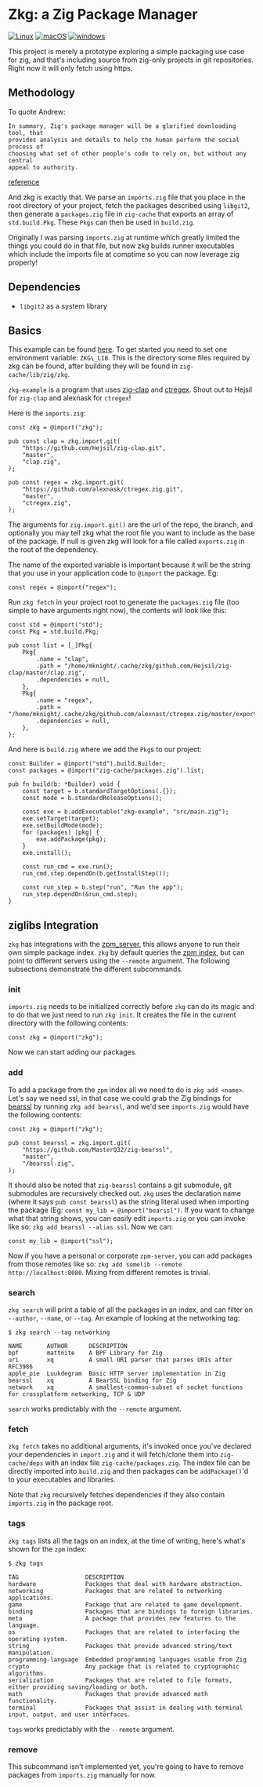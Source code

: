 # Zkg: a Zig Package Manager

[![Linux](https://github.com/mattnite/zkg/workflows/Linux/badge.svg)](https://github.com/mattnite/zkg/actions) [![macOS](https://github.com/mattnite/zkg/workflows/macOS/badge.svg)](https://github.com/mattnite/zkg/actions) [![windows](https://github.com/mattnite/zkg/workflows/windows/badge.svg)](https://github.com/mattnite/zkg/actions)


This project is merely a prototype exploring a simple packaging use case for
zig, and that's including source from zig-only projects in git repositories.
Right now it will only fetch using https.

## Methodology

To quote Andrew:

```
In summary, Zig's package manager will be a glorified downloading tool, that
provides analysis and details to help the human perform the social process of
choosing what set of other people's code to rely on, but without any central
appeal to authority.
```
[reference](https://github.com/ziglang/zig/issues/943#issuecomment-586386891)

And zkg is exactly that. We parse an `imports.zig` file that you place in the
root directory of your project, fetch the packages described using `libgit2`,
then generate a `packages.zig` file in `zig-cache` that exports an array of
`std.build.Pkg`.  These `Pkgs` can then be used in `build.zig`.

Originally I was parsing `imports.zig` at runtime which greatly limited the
things you could do in that file, but now zkg builds runner executables which
include the imports file at comptime so you can now leverage zig properly!

## Dependencies

- `libgit2` as a system library

## Basics

This example can be found [here](https://github.com/mattnite/zkg-example). To
get started you need to set one environment variable: `ZKG\_LIB`. This is the
directory some files required by zkg can be found, after building they will be
found in `zig-cache/lib/zig/zkg`.

`zkg-example` is a program that uses
[zig-clap](https://github.com/Hejsil/zig-clap) and
[ctregex](https://github.com/alexnask/ctregex). Shout out to Hejsil for
`zig-clap` and alexnask for `ctregex`!

Here is the `imports.zig`:

```zig
const zkg = @import("zkg");

pub const clap = zkg.import.git(
    "https://github.com/Hejsil/zig-clap.git",
    "master",
    "clap.zig",
);

pub const regex = zkg.import.git(
    "https://github.com/alexnask/ctregex.zig.git",
    "master",
    "ctregex.zig",
);
```

The arguments for `zig.import.git()` are the url of the repo, the branch, and
optionally you may tell zkg what the root file you want to include as the base
of the package. If null is given zkg will look for a file called `exports.zig`
in the root of the dependency.

The name of the exported variable is important because it will be the string
that you use in your application code to `@import` the package. Eg:

```zig
const regex = @import("regex");
```

Run `zkg fetch` in your project root to generate the `packages.zig` file (too
simple to have arguments right now), the contents will look like this:

```zig
const std = @import("std");
const Pkg = std.build.Pkg;

pub const list = [_]Pkg{
    Pkg{
        .name = "clap",
        .path = "/home/mknight/.cache/zkg/github.com/Hejsil/zig-clap/master/clap.zig",
        .dependencies = null,
    },
    Pkg{
        .name = "regex",
        .path = "/home/mknight/.cache/zkg/github.com/alexnast/ctregex.zig/master/exports.zig",
        .dependencies = null,
    },
};
```

And here is `build.zig` where we add the `Pkg`s to our project:

```zig
const Builder = @import("std").build.Builder;
const packages = @import("zig-cache/packages.zig").list;

pub fn build(b: *Builder) void {
    const target = b.standardTargetOptions(.{});
    const mode = b.standardReleaseOptions();

    const exe = b.addExecutable("zkg-example", "src/main.zig");
    exe.setTarget(target);
    exe.setBuildMode(mode);
    for (packages) |pkg| {
        exe.addPackage(pkg);
    }
    exe.install();

    const run_cmd = exe.run();
    run_cmd.step.dependOn(b.getInstallStep());

    const run_step = b.step("run", "Run the app");
    run_step.dependOn(&run_cmd.step);
}
```

## ziglibs Integration

`zkg` has integrations with the [zpm\_server](https://github.com/zigtools/zpm-server),
this allows anyone to run their own simple package index. `zkg` by default
queries the [zpm index](https://zpm.random-projects.net), but can point to
different servers using the `--remote` argument. The following subsections
demonstrate the different subcommands.

### init

`imports.zig` needs to be initialized correctly before `zkg` can do its magic
and to do that we just need to run `zkg init`. It creates the file in the
current directory with the following contents:

```zig
const zkg = @import("zkg");
```

Now we can start adding our packages.

### add

To add a package from the `zpm` index all we need to do is `zkg add <name>`.
Let's say we need ssl, in that case we could grab the Zig bindings for
[bearssl](https://github.com/MasterQ32/zig-bearssl) by running `zkg add
bearssl`, and we'd see `imports.zig` would have the following contents:

```zig
const zkg = @import("zkg");

pub const bearssl = zkg.import.git(
    "https://github.com/MasterQ32/zig-bearssl",
    "master",
    "/bearssl.zig",
);
```

It should also be noted that `zig-bearssl` contains a git submodule, git
submodules are recursively checked out. `zkg` uses the declaration name (where
it says `pub const bearssl`) as the string literal used when importing the
package (Eg: `const my_lib = @import("bearssl")`. If you want to change what that
string shows, you can easily edit `imports.zig` or you can invoke like so: `zkg
add bearssl --alias ssl`. Now we can:

```zig
const my_lib = @import("ssl");
```

Now if you have a personal or corporate `zpm-server`, you can add packages from
those remotes like so: `zkg add somelib --remote http://localhost:8080`. Mixing
from different remotes is trivial.

### search

`zkg search` will print a table of all the packages in an index, and can filter
on `--author`, `--name`, or `--tag`. An example of looking at the networking
tag:

```
$ zkg search --tag networking

NAME       AUTHOR      DESCRIPTION
bpf        mattnite    A BPF Library for Zig
uri        xq          A small URI parser that parses URIs after RFC3986
apple_pie  Luukdegram  Basic HTTP server implementation in Zig
bearssl    xq          A BearSSL binding for Zig
network    xq          A smallest-common-subset of socket functions for crossplatform networking, TCP & UDP
```

`search` works predictably with the `--remote` argument.

### fetch

`zkg fetch` takes no additional arguments, it's invoked once you've declared
your dependencies in `import.zig` and it will fetch/clone them into
`zig-cache/deps` with an index file `zig-cache/packages.zig`. The index file can
be directly imported into `build.zig` and then packages can be `addPackage()`'d
to your executables and libraries.

Note that `zkg` recursively fetches dependencies if they also contain
`imports.zig` in the package root.

### tags

`zkg tags` lists all the tags on an index, at the time of writing, here's what's
shown for the `zpm` index:

```
$ zkg tags

TAG                   DESCRIPTION
hardware              Packages that deal with hardware abstraction.
networking            Packages that are related to networking applications.
game                  Package that are related to game development.
binding               Packages that are bindings to foreign libraries.
meta                  A package that provides new features to the language.
os                    Packages that are related to interfacing the operating system.
string                Packages that provide advanced string/text manipulation.
programming-language  Embedded programming languages usable from Zig
crypto                Any package that is related to cryptographic algorithms.
serialization         Packages that are related to file formats, either providing saving/loading or both.
math                  Packages that provide advanced math functionality.
terminal              Packages that assist in dealing with terminal input, output, and user interfaces.
```

`tags` works predictably with the `--remote` argument.

### remove

This subcommand isn't implemented yet, you're going to have to remove packages
from `imports.zig` manually for now.
